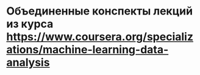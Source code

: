 # Объединенные конспекты лекций из курса https://www.coursera.org/specializations/machine-learning-data-analysis
